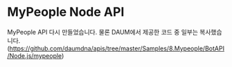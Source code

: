 # MyPeople Node API

MyPeople API 다시 만들었습니다. 물론 DAUM에서 제공한 코드 중 일부는 복사했습니다. (https://github.com/daumdna/apis/tree/master/Samples/8.Mypeople/BotAPI/Node.js/mypeople)

```javascript

```
